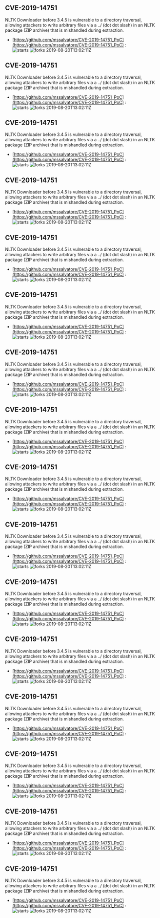 ## CVE-2019-14751
 NLTK Downloader before 3.4.5 is vulnerable to a directory traversal, allowing attackers to write arbitrary files via a ../ (dot dot slash) in an NLTK package (ZIP archive) that is mishandled during extraction.

- [https://github.com/mssalvatore/CVE-2019-14751_PoC](https://github.com/mssalvatore/CVE-2019-14751_PoC) :  
![starts](https://img.shields.io/github/stars/mssalvatore/CVE-2019-14751_PoC.svg) 
![forks](https://img.shields.io/github/forks/mssalvatore/CVE-2019-14751_PoC.svg) 
2019-08-20T13:02:11Z

## CVE-2019-14751
 NLTK Downloader before 3.4.5 is vulnerable to a directory traversal, allowing attackers to write arbitrary files via a ../ (dot dot slash) in an NLTK package (ZIP archive) that is mishandled during extraction.

- [https://github.com/mssalvatore/CVE-2019-14751_PoC](https://github.com/mssalvatore/CVE-2019-14751_PoC) :  
![starts](https://img.shields.io/github/stars/mssalvatore/CVE-2019-14751_PoC.svg) 
![forks](https://img.shields.io/github/forks/mssalvatore/CVE-2019-14751_PoC.svg) 
2019-08-20T13:02:11Z

## CVE-2019-14751
 NLTK Downloader before 3.4.5 is vulnerable to a directory traversal, allowing attackers to write arbitrary files via a ../ (dot dot slash) in an NLTK package (ZIP archive) that is mishandled during extraction.

- [https://github.com/mssalvatore/CVE-2019-14751_PoC](https://github.com/mssalvatore/CVE-2019-14751_PoC) :  
![starts](https://img.shields.io/github/stars/mssalvatore/CVE-2019-14751_PoC.svg) 
![forks](https://img.shields.io/github/forks/mssalvatore/CVE-2019-14751_PoC.svg) 
2019-08-20T13:02:11Z

## CVE-2019-14751
 NLTK Downloader before 3.4.5 is vulnerable to a directory traversal, allowing attackers to write arbitrary files via a ../ (dot dot slash) in an NLTK package (ZIP archive) that is mishandled during extraction.

- [https://github.com/mssalvatore/CVE-2019-14751_PoC](https://github.com/mssalvatore/CVE-2019-14751_PoC) :  
![starts](https://img.shields.io/github/stars/mssalvatore/CVE-2019-14751_PoC.svg) 
![forks](https://img.shields.io/github/forks/mssalvatore/CVE-2019-14751_PoC.svg) 
2019-08-20T13:02:11Z

## CVE-2019-14751
 NLTK Downloader before 3.4.5 is vulnerable to a directory traversal, allowing attackers to write arbitrary files via a ../ (dot dot slash) in an NLTK package (ZIP archive) that is mishandled during extraction.

- [https://github.com/mssalvatore/CVE-2019-14751_PoC](https://github.com/mssalvatore/CVE-2019-14751_PoC) :  
![starts](https://img.shields.io/github/stars/mssalvatore/CVE-2019-14751_PoC.svg) 
![forks](https://img.shields.io/github/forks/mssalvatore/CVE-2019-14751_PoC.svg) 
2019-08-20T13:02:11Z

## CVE-2019-14751
 NLTK Downloader before 3.4.5 is vulnerable to a directory traversal, allowing attackers to write arbitrary files via a ../ (dot dot slash) in an NLTK package (ZIP archive) that is mishandled during extraction.

- [https://github.com/mssalvatore/CVE-2019-14751_PoC](https://github.com/mssalvatore/CVE-2019-14751_PoC) :  
![starts](https://img.shields.io/github/stars/mssalvatore/CVE-2019-14751_PoC.svg) 
![forks](https://img.shields.io/github/forks/mssalvatore/CVE-2019-14751_PoC.svg) 
2019-08-20T13:02:11Z

## CVE-2019-14751
 NLTK Downloader before 3.4.5 is vulnerable to a directory traversal, allowing attackers to write arbitrary files via a ../ (dot dot slash) in an NLTK package (ZIP archive) that is mishandled during extraction.

- [https://github.com/mssalvatore/CVE-2019-14751_PoC](https://github.com/mssalvatore/CVE-2019-14751_PoC) :  
![starts](https://img.shields.io/github/stars/mssalvatore/CVE-2019-14751_PoC.svg) 
![forks](https://img.shields.io/github/forks/mssalvatore/CVE-2019-14751_PoC.svg) 
2019-08-20T13:02:11Z

## CVE-2019-14751
 NLTK Downloader before 3.4.5 is vulnerable to a directory traversal, allowing attackers to write arbitrary files via a ../ (dot dot slash) in an NLTK package (ZIP archive) that is mishandled during extraction.

- [https://github.com/mssalvatore/CVE-2019-14751_PoC](https://github.com/mssalvatore/CVE-2019-14751_PoC) :  
![starts](https://img.shields.io/github/stars/mssalvatore/CVE-2019-14751_PoC.svg) 
![forks](https://img.shields.io/github/forks/mssalvatore/CVE-2019-14751_PoC.svg) 
2019-08-20T13:02:11Z

## CVE-2019-14751
 NLTK Downloader before 3.4.5 is vulnerable to a directory traversal, allowing attackers to write arbitrary files via a ../ (dot dot slash) in an NLTK package (ZIP archive) that is mishandled during extraction.

- [https://github.com/mssalvatore/CVE-2019-14751_PoC](https://github.com/mssalvatore/CVE-2019-14751_PoC) :  
![starts](https://img.shields.io/github/stars/mssalvatore/CVE-2019-14751_PoC.svg) 
![forks](https://img.shields.io/github/forks/mssalvatore/CVE-2019-14751_PoC.svg) 
2019-08-20T13:02:11Z

## CVE-2019-14751
 NLTK Downloader before 3.4.5 is vulnerable to a directory traversal, allowing attackers to write arbitrary files via a ../ (dot dot slash) in an NLTK package (ZIP archive) that is mishandled during extraction.

- [https://github.com/mssalvatore/CVE-2019-14751_PoC](https://github.com/mssalvatore/CVE-2019-14751_PoC) :  
![starts](https://img.shields.io/github/stars/mssalvatore/CVE-2019-14751_PoC.svg) 
![forks](https://img.shields.io/github/forks/mssalvatore/CVE-2019-14751_PoC.svg) 
2019-08-20T13:02:11Z

## CVE-2019-14751
 NLTK Downloader before 3.4.5 is vulnerable to a directory traversal, allowing attackers to write arbitrary files via a ../ (dot dot slash) in an NLTK package (ZIP archive) that is mishandled during extraction.

- [https://github.com/mssalvatore/CVE-2019-14751_PoC](https://github.com/mssalvatore/CVE-2019-14751_PoC) :  
![starts](https://img.shields.io/github/stars/mssalvatore/CVE-2019-14751_PoC.svg) 
![forks](https://img.shields.io/github/forks/mssalvatore/CVE-2019-14751_PoC.svg) 
2019-08-20T13:02:11Z

## CVE-2019-14751
 NLTK Downloader before 3.4.5 is vulnerable to a directory traversal, allowing attackers to write arbitrary files via a ../ (dot dot slash) in an NLTK package (ZIP archive) that is mishandled during extraction.

- [https://github.com/mssalvatore/CVE-2019-14751_PoC](https://github.com/mssalvatore/CVE-2019-14751_PoC) :  
![starts](https://img.shields.io/github/stars/mssalvatore/CVE-2019-14751_PoC.svg) 
![forks](https://img.shields.io/github/forks/mssalvatore/CVE-2019-14751_PoC.svg) 
2019-08-20T13:02:11Z

## CVE-2019-14751
 NLTK Downloader before 3.4.5 is vulnerable to a directory traversal, allowing attackers to write arbitrary files via a ../ (dot dot slash) in an NLTK package (ZIP archive) that is mishandled during extraction.

- [https://github.com/mssalvatore/CVE-2019-14751_PoC](https://github.com/mssalvatore/CVE-2019-14751_PoC) :  
![starts](https://img.shields.io/github/stars/mssalvatore/CVE-2019-14751_PoC.svg) 
![forks](https://img.shields.io/github/forks/mssalvatore/CVE-2019-14751_PoC.svg) 
2019-08-20T13:02:11Z

## CVE-2019-14751
 NLTK Downloader before 3.4.5 is vulnerable to a directory traversal, allowing attackers to write arbitrary files via a ../ (dot dot slash) in an NLTK package (ZIP archive) that is mishandled during extraction.

- [https://github.com/mssalvatore/CVE-2019-14751_PoC](https://github.com/mssalvatore/CVE-2019-14751_PoC) :  
![starts](https://img.shields.io/github/stars/mssalvatore/CVE-2019-14751_PoC.svg) 
![forks](https://img.shields.io/github/forks/mssalvatore/CVE-2019-14751_PoC.svg) 
2019-08-20T13:02:11Z

## CVE-2019-14751
 NLTK Downloader before 3.4.5 is vulnerable to a directory traversal, allowing attackers to write arbitrary files via a ../ (dot dot slash) in an NLTK package (ZIP archive) that is mishandled during extraction.

- [https://github.com/mssalvatore/CVE-2019-14751_PoC](https://github.com/mssalvatore/CVE-2019-14751_PoC) :  
![starts](https://img.shields.io/github/stars/mssalvatore/CVE-2019-14751_PoC.svg) 
![forks](https://img.shields.io/github/forks/mssalvatore/CVE-2019-14751_PoC.svg) 
2019-08-20T13:02:11Z

## CVE-2019-14751
 NLTK Downloader before 3.4.5 is vulnerable to a directory traversal, allowing attackers to write arbitrary files via a ../ (dot dot slash) in an NLTK package (ZIP archive) that is mishandled during extraction.

- [https://github.com/mssalvatore/CVE-2019-14751_PoC](https://github.com/mssalvatore/CVE-2019-14751_PoC) :  
![starts](https://img.shields.io/github/stars/mssalvatore/CVE-2019-14751_PoC.svg) 
![forks](https://img.shields.io/github/forks/mssalvatore/CVE-2019-14751_PoC.svg) 
2019-08-20T13:02:11Z

